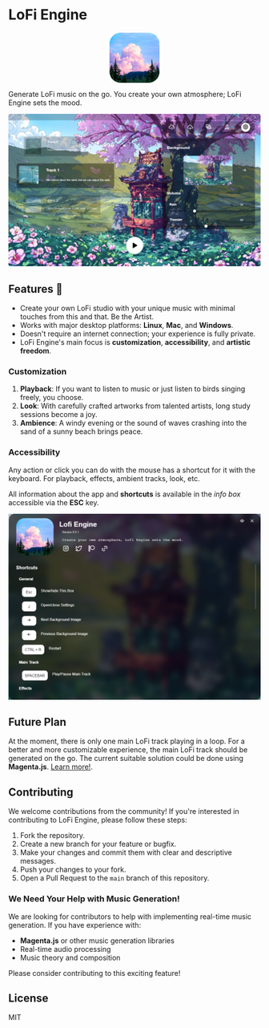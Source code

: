 # LoFi Engine
<p align="center">
    <img alt="Icon" align="center" width="100" height="100" src="app-icon.png" />
</p>
Generate LoFi music on the go. You create your own atmosphere; LoFi Engine sets the mood.

![screenshot](screenshots/screenshot.jpeg)

## Features 🚀
* Create your own LoFi studio with your unique music with minimal touches from this and that. Be the Artist.
* Works with major desktop platforms: **Linux**, **Mac**, and **Windows**.
* Doesn't require an internet connection; your experience is fully private.
* LoFi Engine's main focus is **customization**, **accessibility**, and **artistic freedom**.

### Customization
1. **Playback**: If you want to listen to music or just listen to birds singing freely, you choose.
2. **Look**: With carefully crafted artworks from talented artists, long study sessions become a joy.
3. **Ambience**: A windy evening or the sound of waves crashing into the sand of a sunny beach brings peace.

### Accessibility
Any action or click you can do with the mouse has a shortcut for it with the keyboard. For playback, effects, ambient tracks, look, etc.

All information about the app and **shortcuts** is available in the *info box* accessible via the **ESC** key.

![info-box](screenshots/info-box.png)

## Future Plan
At the moment, there is only one main LoFi track playing in a loop. For a better and more customizable experience, the main LoFi track should be generated on the go. The current suitable solution could be done using **Magenta.js**. [Learn more!](https://magenta.tensorflow.org/).

## Contributing
We welcome contributions from the community! If you're interested in contributing to LoFi Engine, please follow these steps:
1. Fork the repository.
2. Create a new branch for your feature or bugfix.
3. Make your changes and commit them with clear and descriptive messages.
4. Push your changes to your fork.
5. Open a Pull Request to the `main` branch of this repository.

### We Need Your Help with Music Generation!
We are looking for contributors to help with implementing real-time music generation. If you have experience with:
- **Magenta.js** or other music generation libraries
- Real-time audio processing
- Music theory and composition

Please consider contributing to this exciting feature!

## License
MIT
